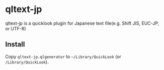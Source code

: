 # qltext-jp

qltext-jp is a quicklook plugin for Japanese text file(e.g. Shift JIS, EUC-JP, or UTF-8)

## Install
Copy `qltext-jp.qlgenerator` to `~/Library/QuickLook` (or `/Library/QuickLook`).
